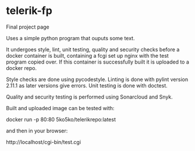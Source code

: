 # telerik-fp
Final project page

Uses a simple python program that ouputs some text.

It undergoes style, lint, unit testing, quality and security checks before a docker container is built,
containing a fcgi set up nginx with the test program copied over.
If this container is successfully built it is uploaded to a docker repo.

Style checks are done using pycodestyle.
Linting is done with pylint version 2.11.1 as later versions give errors.
Unit testing is done with doctest.

Quality and security testing is performed using Sonarcloud and Snyk.

Built and uploaded image can be tested with:

docker run -p 80:80 5ko5ko/telerikrepo:latest

and then in your browser:

http://localhost/cgi-bin/test.cgi